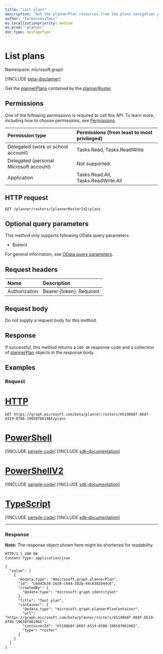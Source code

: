```yaml
---
title: "List plans"
description: "Get the plannerPlan resources from the plans navigation property."
author: "tarkansevilmis"
ms.localizationpriority: medium
ms.prod: "planner"
doc_type: apiPageType
---
```


# List plans
Namespace: microsoft.graph

[!INCLUDE [beta-disclaimer](../../includes/beta-disclaimer.md)]

Get the [plannerPlans](../resources/plannerplan.md) contained by the [plannerRoster](../resources/plannerRoster.md).

## Permissions
One of the following permissions is required to call this API. To learn more, including how to choose permissions, see [Permissions](/graph/permissions-reference).

|Permission type|Permissions (from least to most privileged)|
|:---|:---|
|Delegated (work or school account)|Tasks.Read, Tasks.ReadWrite|
|Delegated (personal Microsoft account)|Not supported.|
|Application|Tasks.Read.All, Tasks.ReadWrite.All|

## HTTP request

<!-- {
  "blockType": "ignored"
}
-->
``` http
GET /planner/rosters/{plannerRosterId}/plans
```

## Optional query parameters
This method only supports following OData query parameters:

- $select

For general information, see [OData query parameters](/graph/query-parameters).

## Request headers
|Name|Description|
|:---|:---|
|Authorization|Bearer {token}. Required.|

## Request body
Do not supply a request body for this method.

## Response

If successful, this method returns a `200 OK` response code and a collection of [plannerPlan](../resources/plannerplan.md) objects in the response body.

## Examples

### Request

# [HTTP](#tab/http)
<!-- {
  "blockType": "request",
  "name": "list_plannerplan_1"
}
-->
``` http
GET https://graph.microsoft.com/beta/planner/rosters/6519868f-868f-6519-8f86-19658f861965/plans
```

# [PowerShell](#tab/powershell)
[!INCLUDE [sample-code](../includes/snippets/powershell/list-plannerplan-1-powershell-snippets.md)]
[!INCLUDE [sdk-documentation](../includes/snippets/snippets-sdk-documentation-link.md)]

# [PowerShellV2](#tab/powershellv2)
[!INCLUDE [sample-code](../includes/snippets/powershellv2/list-plannerplan-1-powershellv2-snippets.md)]
[!INCLUDE [sdk-documentation](../includes/snippets/snippets-sdk-documentation-link.md)]

# [TypeScript](#tab/typescript)
[!INCLUDE [sample-code](../includes/snippets/typescript/list-plannerplan-1-typescript-snippets.md)]
[!INCLUDE [sdk-documentation](../includes/snippets/snippets-sdk-documentation-link.md)]

---


### Response
**Note:** The response object shown here might be shortened for readability.
<!-- {
  "blockType": "response",
  "truncated": true,
  "@odata.type": "Collection(microsoft.graph.plannerPlan)"
}
-->
``` http
HTTP/1.1 200 OK
Content-Type: application/json

{
  "value": [
    {
      "@odata.type": "#microsoft.graph.plannerPlan",
      "id": "c6442b38-2b38-c644-382b-44c6382b44c6",
      "createdBy": {
        "@odata.type": "microsoft.graph.identitySet"
      },
      "title": "Test plan",
      "container": {
        "@odata.type": "microsoft.graph.plannerPlanContainer",
        "url": "https://graph.microsoft.com/beta/planner/rosters/6519868f-868f-6519-8f86-19658f861965",
        "containerId": "6519868f-868f-6519-8f86-19658f861965",
        "type": "roster"
      }
    }
  ]
}
```

